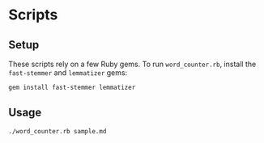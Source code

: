 # Scripts

## Setup

These scripts rely on a few Ruby gems. To run `word_counter.rb`, install the
`fast-stemmer` and `lemmatizer` gems:

```bash
gem install fast-stemmer lemmatizer
```

## Usage

```bash
./word_counter.rb sample.md
```
